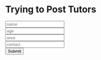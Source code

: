 <!DOCTYPE html>
<html lang="en">
<head>
    <meta charset="UTF-8">
    <meta http-equiv="X-UA-Compatible" content="IE=edge">
    <meta name="viewport" content="width=device-width, initial-scale=1.0">
    <h1 class="text-center m-5 text-success">Trying to Post Tutors</h1>
<head>
<body>
    <form class="form">
        <input name="tutorname" type="text" placeholder="name">
        <br>
        <input name="age" type="text" placeholder="age">
        <br>
        <input name="area" type="text" placeholder="area">
        <br>
        <input name="contact" type="text" placeholder="contact">
        <br>
        <button type="submit">Submit</button>
    </form>
    <script>
        const formEl = document.querySelector('.form');
        formEl.addEventListener('submit' , () => {
            event.preventDefault();
            const formData = new FormData(formEl);
            const data = Object.fromEntries(formData);
            fetch('https://hetvitrivedi.tk/api/tutor/', {
               method: 'POST',
               headers: {
                    'Content-Type': 'application/json'
               },
               body: JSON.stringify(data)
            }).then(res => res.json())
                .then(data => console.log(data))
                .catch(error => console.log(error));
        });
    </script>
